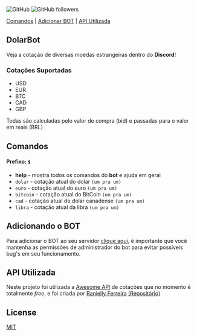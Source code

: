 ![GitHub](https://img.shields.io/github/license/victorbetini/DolarBot)
![GitHub followers](https://img.shields.io/github/followers/victorbetini?style=social)

[Comandos](https://github.com/victorbetini/DolarBot#comandos) | [Adicionar BOT](https://discordapp.com/api/oauth2/authorize?client_id=692821504941097011&permissions=8&scope=bot) | [API Utilizada](https://github.com/victorbetini/DolarBot#api-utilizada)
## DolarBot

Veja a cotação de diversas moedas estrangeiras dentro do __Discord__!

### Cotações Suportadas

- USD
- EUR
- BTC
- CAD
- GBP

Todas são calculadas pelo valor de compra (bid) e passadas para o valor em reais (BRL)

## Comandos

#### Prefixo: ``$`` 

- __help__ - mostra todos os comandos do __bot__ e ajuda em geral
- ``dolar`` - cotação atual do dolar `(um pra um)`
- ``euro`` - cotação atual do euro `(um pra um)`
- ``bitcoin`` - cotação atual do BitCoin `(um pra um)`
- ``cad`` - cotação atual do dolar canadense `(um pra um)`
- ``libra`` - cotação atual da libra `(um pra um)`

## Adicionando o BOT

Para adicionar o BOT ao seu servidor [clique aqui](https://discordapp.com/api/oauth2/authorize?client_id=692821504941097011&permissions=8&scope=bot), é importante que você mantenha as permissões de administrador do bot para evitar possíveis bug's em seu funcionamento.

## API Utilizada

Neste projeto foi utilizada a [Awesome API](https://docs.awesomeapi.com.br/api-de-moedas) de cotações que no momento é totalmente _free_, e foi criada por [Ranielly Ferreira](https://github.com/raniellyferreira) [(Repositório)](https://github.com/raniellyferreira/economy-api)

## License
[MIT](https://choosealicense.com/licenses/mit/)
